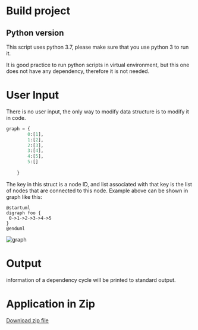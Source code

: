 # Build project
## Python version
This script uses python 3.7, please make sure that you use python 3 to run it.

It is good practice to run python scripts in virtual environment, but this one does not have any dependency, therefore it is not needed.

# User Input

There is no user input, the only way to modify data structure is to modify it in code.

```python
graph = {
        0:[1],
        1:[2],
        2:[3],
        3:[4],
        4:[5],
        5:[]
  
    }
```

The key in this struct is a node ID, and list associated with that key is the list of nodes that are connected to this node.
Example above can be shown in graph like this:

```plantuml
@startuml
digraph foo {
 0->1->2->3->4->5
}
@enduml
```

![graph](http://www.plantuml.com/plantuml/png/SoWkIImgAStDuKh9J2zABCXGIClFLwZcKZ3GjJFKjJFIjJFMjJFHjJFbgkLoICrB0Qe40000)

# Output

information of a dependency cycle will be printed to standard output.

# Application in Zip
[Download zip file](https://github.com/robgal519/DistributedSystem/releases/download/v0.5/lab5.zip)